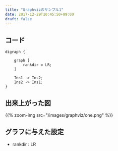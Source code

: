 ```yaml
---
title: "Graphvizのサンプル1"
date: 2017-12-29T10:45:50+09:00
draft: false
---
```


## コード

    digraph { 

        graph [
            rankdir = LR;
        ]

        Ins1 -> Ins2;
        Ins2 -> Ins1;
    }

## 出来上がった図

{{% zoom-img src="/images/graphviz/one.png" %}}

## グラフに与えた設定

* rankdir : LR

